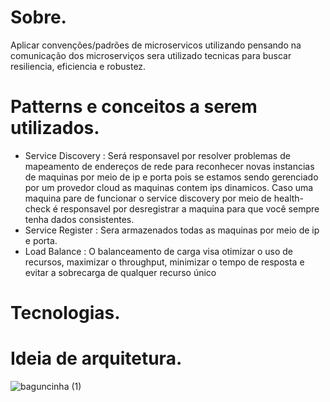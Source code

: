 # Sobre.
 Aplicar convenções/padrões de microservicos utilizando pensando na comunicação dos microserviços sera utilizado tecnicas para buscar
 resiliencia, eficiencia e robustez.

# Patterns e conceitos a serem utilizados.
 
 - Service Discovery : Será responsavel por resolver problemas de mapeamento de endereços de rede para
   reconhecer novas instancias de maquinas por meio de ip e porta pois se estamos sendo gerenciado por um provedor cloud as maquinas contem ips dinamicos.
   Caso uma maquina pare de funcionar o service discovery por meio de health-check é responsavel por desregistrar a maquina para que você sempre tenha dados consistentes.
 - Service Register : Sera armazenados todas as maquinas por meio de ip e porta.
 - Load Balance : O balanceamento de carga visa otimizar o uso de recursos, maximizar o throughput, minimizar o tempo de resposta e evitar a sobrecarga de qualquer recurso único

# Tecnologias.

# Ideia de arquitetura.

![baguncinha (1)](https://user-images.githubusercontent.com/25963928/186300796-722245e8-250f-4cdc-8a04-0c89d8eec49c.png)
